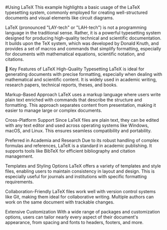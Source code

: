 #Using LaTeX
This example highlights a basic usage of the LaTeX typesetting system, commonly employed for creating well-structured documents and visual elements like circuit diagrams.

LaTeX (pronounced "LAY-tech" or "LAH-tech") is not a programming language in the traditional sense. Rather, it is a powerful typesetting system designed for producing high-quality technical and scientific documentation. It builds upon the TeX system, which was developed by Donald Knuth, and provides a set of macros and commands that simplify formatting, especially for documents with mathematical equations, scientific notation, and citations.

🔑 Key Features of LaTeX
High-Quality Typesetting
LaTeX is ideal for generating documents with precise formatting, especially when dealing with mathematical and scientific content. It is widely used in academic writing, research papers, technical reports, theses, and books.

Markup-Based Approach
LaTeX uses a markup language where users write plain text enriched with commands that describe the structure and formatting. This approach separates content from presentation, making it easier to manage large or complex documents.

Cross-Platform Support
Since LaTeX files are plain text, they can be edited with any text editor and used across operating systems like Windows, macOS, and Linux. This ensures seamless compatibility and portability.

Preferred in Academia and Research
Due to its robust handling of complex formulas and references, LaTeX is a standard in academic publishing. It supports tools like BibTeX for efficient bibliography and citation management.

Templates and Styling Options
LaTeX offers a variety of templates and style files, enabling users to maintain consistency in layout and design. This is especially useful for journals and institutions with specific formatting requirements.

Collaboration-Friendly
LaTeX files work well with version control systems like Git, making them ideal for collaborative writing. Multiple authors can work on the same document with trackable changes.

Extensive Customization
With a wide range of packages and customization options, users can tailor nearly every aspect of their document's appearance, from spacing and fonts to headers, footers, and more.
